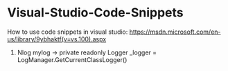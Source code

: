 # Visual-Studio-Code-Snippets

How to use code snippets in visual studio: https://msdn.microsoft.com/en-us/library/9ybhaktf(v=vs.100).aspx

1. Nlog 
mylog -> private readonly Logger _logger = LogManager.GetCurrentClassLogger()

